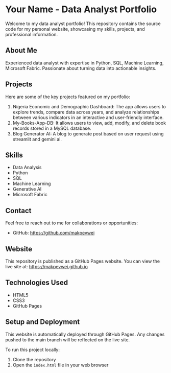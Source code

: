 # Your Name - Data Analyst Portfolio

Welcome to my data analyst portfolio! This repository contains the source code for my personal website, showcasing my skills, projects, and professional information.

## About Me

Experienced data analyst with expertise in Python, SQL, Machine Learning, Microsoft Fabric. Passionate about turning data into actionable insights.

## Projects

Here are some of the key projects featured on my portfolio:

1. Nigeria Economic and Demographic Dashboard: The app allows users to explore trends, compare data across years, and analyze relationships between various indicators in an interactive and user-friendly interface.
2. My-Books-App-DB: It allows users to view, add, modify, and delete book records stored in a MySQL database.
3. Blog Generator AI: A blog to generate post based on user request using streamlit and gemini ai.
  

## Skills

- Data Analysis
- Python
- SQL
- Machine Learning
- Generative AI
- Microsoft Fabric

## Contact

Feel free to reach out to me for collaborations or opportunities:
- GitHub: https://github.com/makpevwei

## Website

This repository is published as a GitHub Pages website. You can view the live site at: https://makpevwei.github.io

## Technologies Used

- HTML5
- CSS3
- GitHub Pages

## Setup and Deployment

This website is automatically deployed through GitHub Pages. Any changes pushed to the main branch will be reflected on the live site.

To run this project locally:
1. Clone the repository
2. Open the `index.html` file in your web browser
